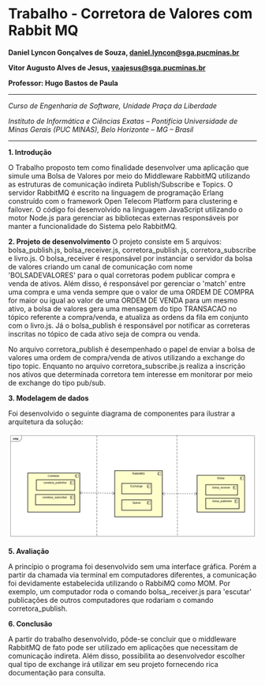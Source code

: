 # Trabalho - Corretora de Valores com Rabbit MQ


**Daniel Lyncon Gonçalves de Souza, daniel.lyncon@sga.pucminas.br**

**Vitor Augusto Alves de Jesus, vaajesus@sga.pucminas.br**

**Professor: Hugo Bastos de Paula**

---

_Curso de Engenharia de Software, Unidade Praça da Liberdade_

_Instituto de Informática e Ciências Exatas – Pontifícia Universidade de Minas Gerais (PUC MINAS), Belo Horizonte – MG – Brasil_

---

**1. Introdução**

O Trabalho proposto tem como finalidade desenvolver uma aplicação que simule uma Bolsa de Valores por meio do Middleware 
RabbitMQ utilizando as estruturas de comunicação indireta Publish/Subscribe e Topics. O servidor RabbitMQ é escrito na linguagem de programação Erlang construído com o framework Open Telecom Platform para clustering e failover. O código foi desenvolvido na linguagem JavaScript 
utilizando o motor Node.js para gerenciar as bibliotecas externas responsáveis por manter a funcionalidade do Sistema pelo RabbitMQ. 

<!-- Na **contextualização**, o aluno deve dizer do que se trata o trabalho, em que área ou contexto se insere. 
A **contextualização** deve ser desenvolvida de algo mais genérico para algo mais específico. 
A citação de pesquisas quantitativas é bem aceita aqui (corretamente referenciadas).

Em seguida o aluno deve caminhar a contextualização para descrever o **problema** que o artigo trata. 
O **problema** pode ser algo vivido em uma empresa específica.

O aluno deve escrever um pequeno parágrafo ou frase com o **objetivo geral** do trabalho. 
O objetivo deve ser bem direto, específico e definido com verbos de ação (elaborar, propor, ava-liar, comparar etc.).
Apresente também alguns (pelo menos 2) **objetivos específicos** dependendo de onde você vai querer concentrar a 
sua prática investigativa, ou como você vai aprofundar no seu trabalho. Mostre também as **justificativas** para o 
desenvolvimento do seu trabalho e caso deseje, desta-que alguma contribuição do trabalho.


    1.1 Contextualização
    1.2 Problema
    1.3 Objetivo geral
       1.3.1 Objetivos específicos
    1.4 Justificativas -->

**2. Projeto de desenvolvimento**
O projeto consiste em 5 arquivos: bolsa_publish.js, bolsa_receiver.js, corretora_publish.js, corretora_subscribe e livro.js.
O bolsa_receiver é responsável por instanciar o servidor da bolsa de valores criando um canal de comunicação com nome 'BOLSADEVALORES' para o qual corretoras podem publicar compra e venda de ativos. Além disso, é responsável por gerenciar o 'match' entre uma compra e uma venda sempre que o valor de uma ORDEM DE COMPRA for maior ou igual ao valor de uma ORDEM DE VENDA para um mesmo ativo, a bolsa de valores gera uma mensagem do tipo TRANSACAO no tópico referente a compra/venda, e atualiza as ordens da fila em conjunto com o livro.js. Já o bolsa_publish é responsável por notificar as correteras inscritas no tópico de cada ativo seja de compra ou venda.

No arquivo corretora_publish é desempenhado o papel de enviar a bolsa de valores uma ordem de compra/venda de ativos utilizando a exchange do tipo topic. Enquanto no arquivo corretora_subscribe.js realiza a inscrição nos ativos que determinada corretora tem interesse em monitorar por meio de exchange do tipo pub/sub. 


	
**3. Modelagem de dados**

Foi desenvolvido o seguinte diagrama de componentes para ilustrar a arquitetura da solução:

![Diagrama de Componentes](img/Diagrama_de_Componentes.png)


**5. Avaliação**

A princípio o programa foi desenvolvido sem uma interface gráfica. Porém a partir da chamada via terminal em computadores diferentes, a comunicação foi devidamente estabelecida utilizando o RabbiMQ como MOM. Por exemplo, um computador roda o comando bolsa_.receiver.js para 'escutar' publicações de outros computadores que rodariam o comando corretora_publish.

**6. Conclusão**

A partir do trabalho desenvolvido, pôde-se concluir que o middleware RabbitMQ de fato pode ser utilizado em aplicações que necessitam de comunicação indireta. Além disso, possibilita ao desenvolvedor escolher qual tipo de exchange irá utilizar em seu projeto fornecendo rica documentação para consulta.
